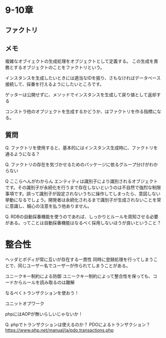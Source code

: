 # 9-10章

## ファクトリ

## メモ
複雑なオブイェクトの生成処理をオブジェクトとして定義する。
この生成を責務とするオブジェクトのことをファクトリという。

インスタンスを生成したいときには適当なIDを振り、さもなければデータベース接続して、採番を行えるようにしたいところです。

ゲッターは公開せずに、メソッドでインスタンスを生成して戻り値として返却する

コンストラ他のオブジェクトを生成するかどうか、はファクトリを作る指標になる。

## 質問

Q. ファクトリを使用すると、基本的にはインスタンス生成時に、ファクトリを通るようになる？

Q. ファクトリの存在を気づかせるためのパッケージに依るグループ分けがわからない

Q
ここらへんがわからん
エンティティは識別子により識別されるオブジェクトです。その識別子が永続化を行うまで存在しないというのは不自然で強烈な制限事項です。誤って識別子が設定されないうちに操作してしまったら、意図しない挙動になるでしょう。開発者は永続化されるまで識別子が生成されないことを常に意識し、細心の注意を払う他ありません。

Q. RDBの自動採番機能を使うのであれば、しっかりとルールを周知させる必要がある。ってことは自動採番機能はなるべく採用しないほうが良いということ？


# 整合性

ヘッダとボディが常に互いが存在する一貫性
同時に登録処理を行ってしまうことで、同じユーザー名でユーザーが作られてしまうことがある。

ユニークキー制約による防御
ユニークキー制約によって整合性を保っても、コードからルールを読み取るのは難解

なるべくトランザクションを使おう！

ユニットオブワーク

phpにはAOPが無いらしいじゃないか！

Q. phpでトランザクションは使えるのか？
PDOによるトランザクション？
https://www.php.net/manual/ja/pdo.transactions.php

